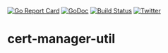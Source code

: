 [![Go Report Card](https://goreportcard.com/badge/kmodules.xyz/cert-manager-util)](https://goreportcard.com/report/kmodules.xyz/cert-manager-util)
[![GoDoc](https://godoc.org/kmodules.xyz/cert-manager-util?status.svg "GoDoc")](https://godoc.org/kmodules.xyz/cert-manager-util)
[![Build Status](https://github.com/kmodules/cert-manager-util/workflows/CI/badge.svg)](https://github.com/kmodules/cert-manager-util/actions?workflow=CI)
[![Twitter](https://img.shields.io/twitter/follow/appscodehq.svg?style=social&logo=twitter&label=Follow)](https://twitter.com/intent/follow?screen_name=AppsCodeHQ)

# cert-manager-util
